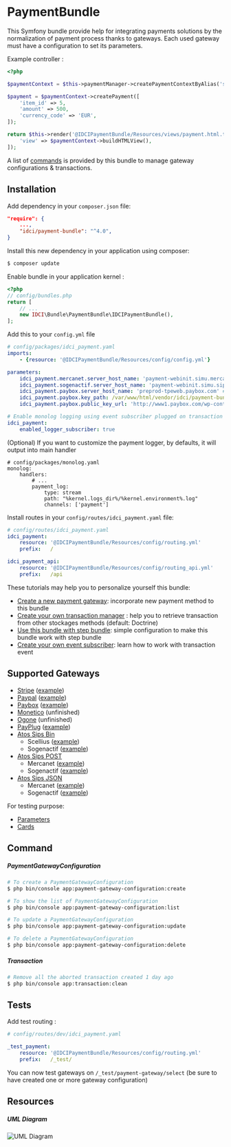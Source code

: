 # PaymentBundle

This Symfony bundle provide help for integrating payments solutions by the normalization of payment process thanks to gateways. Each used gateway must have a configuration to set its parameters.

Example controller :

```php
<?php

$paymentContext = $this->paymentManager->createPaymentContextByAlias('stripe_test'); // raw alias

$payment = $paymentContext->createPayment([
    'item_id' => 5,
    'amount' => 500,
    'currency_code' => 'EUR',
]);

return $this->render('@IDCIPaymentBundle/Resources/views/payment.html.twig', [
    'view' => $paymentContext->buildHTMLView(),
]);
```

A list of [commands](#command) is provided by this bundle to manage gateway configurations & transactions.

Installation
------------

Add dependency in your ```composer.json``` file:

```json
"require": {
    ...,
    "idci/payment-bundle": "^4.0",
}
```

Install this new dependency in your application using composer:

```bash
$ composer update
```

Enable bundle in your application kernel :

```php
<?php
// config/bundles.php
return [
    // ...
    new IDCI\Bundle\PaymentBundle\IDCIPaymentBundle(),
];
```

Add this to your ```config.yml``` file

```yaml
# config/packages/idci_payment.yaml
imports:
    - {resource: '@IDCIPaymentBundle/Resources/config/config.yml'}

parameters:
    idci_payment.mercanet.server_host_name: 'payment-webinit.simu.mercanet.bnpparibas.net' # prod: payment-webinit.mercanet.bnpparibas.net
    idci_payment.sogenactif.server_host_name: 'payment-webinit.simu.sips-atos.com' # prod: payment-webinit-ws.sogenactif.com
    idci_payment.paybox.server_host_name: 'preprod-tpeweb.paybox.com' # prod: tpeweb.paybox.com
    idci_payment.paybox.key_path: /var/www/html/vendor/idci/payment-bundle/Resources/paybox/keys
    idci_payment.paybox.public_key_url: 'http://www1.paybox.com/wp-content/uploads/2014/03/pubkey.pem'

# Enable monolog logging using event subscriber plugged on transaction state changes
idci_payment:
    enabled_logger_subscriber: true

```

(Optional) If you want to customize the payment logger, by defaults, it will output into main handler

```
# config/packages/monolog.yaml
monolog:
    handlers:
        # ...
        payment_log:
            type: stream
            path: "%kernel.logs_dir%/%kernel.environment%.log"
            channels: ['payment']
```

Install routes in your ```config/routes/idci_payment.yaml``` file:

```yaml
# config/routes/idci_payment.yaml
idci_payment:
    resource: '@IDCIPaymentBundle/Resources/config/routing.yml'
    prefix:   /

idci_payment_api:
    resource: '@IDCIPaymentBundle/Resources/config/routing_api.yml'
    prefix:   /api
```

These tutorials may help you to personalize yourself this bundle:

- [Create a new payment gateway](./Resources/docs/create-your-payment-gateway.md): incorporate new payment method to this bundle
- [Create your own transaction manager](./Resources/docs/create-your-transaction-manager.md) : help you to retrieve transaction from other stockages methods (default: Doctrine)
- [Use this bundle with step bundle](./Resources/docs/use-step-bundle.md): simple configuration to make this bundle work with step bundle
- [Create your own event subscriber](./Resources/docs/create-your-event-subscriber.md): learn how to work with transaction event

Supported Gateways
------------------

* [Stripe](./Gateway/StripePaymentGateway.php) ([example](./Resources/docs/example/stripe.md))
* [Paypal](./Gateway/PaypalPaymentGateway.php) ([example](./Resources/docs/example/paypal.md))
* [Paybox](./Gateway/PayboxPaymentGateway.php) ([example](./Resources/docs/example/paybox.md))
* [Monetico](./Gateway/MoneticoPaymentGateway.php) (unfinished)
* [Ogone](./Gateway/OgonePaymentGateway.php) (unfinished)
* [PayPlug](./Gateway/PayPlugPaymentGateway.php) ([example](./Resources/docs/example/payplug.md))
* [Atos Sips Bin](./Gateway/AtosSipsBinPaymentGateway.php)
    * Scellius ([example](./Resources/docs/example/scellius-bin.md))
    * Sogenactif ([example](./Resources/docs/example/sogenactif-bin.md))
* [Atos Sips POST](./Gateway/AtosSipsPostPaymentGateway.php)
    * Mercanet ([example](./Resources/docs/example/mercanet-post.md))
    * Sogenactif ([example](./Resources/docs/example/sogenactif-post.md))
* [Atos Sips JSON](./Gateway/AtosSipsJsonPaymentGateway.php)
    * Mercanet ([example](./Resources/docs/example/mercanet-json.md))
    * Sogenactif ([example](./Resources/docs/example/sogenactif-json.md))

For testing purpose:
- [Parameters](./Resources/docs/test-parameters.md)
- [Cards](./Resources/docs/test-cards.md)

Command
-------

##### PaymentGatewayConfiguration

```bash
# To create a PaymentGatewayConfiguration
$ php bin/console app:payment-gateway-configuration:create

# To show the list of PaymentGatewayConfiguration
$ php bin/console app:payment-gateway-configuration:list

# To update a PaymentGatewayConfiguration
$ php bin/console app:payment-gateway-configuration:update

# To delete a PaymentGatewayConfiguration
$ php bin/console app:payment-gateway-configuration:delete
```

##### Transaction

```bash
# Remove all the aborted transaction created 1 day ago
$ php bin/console app:transaction:clean
```

Tests
-----

Add test routing :

```yaml
# config/routes/dev/idci_payment.yaml

_test_payment:
    resource: '@IDCIPaymentBundle/Resources/config/routing.yml'
    prefix:   /_test/

```

You can now test gateways on ```/_test/payment-gateway/select``` (be sure to have created one or more gateway configuration)

Resources
---------

##### UML Diagram

![UML Diagram](./Resources/docs/uml-schema.png)
